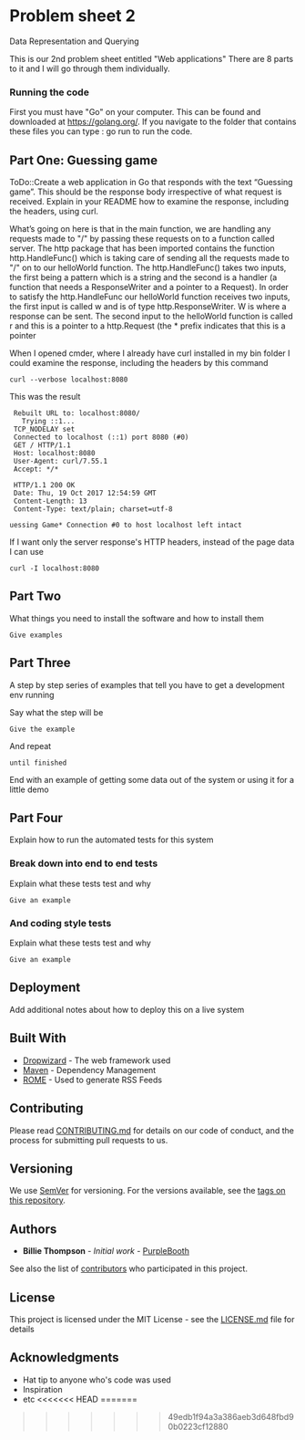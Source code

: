 # Problem sheet 2
Data Representation and Querying

This is our 2nd problem sheet entitled "Web applications" There are 8 parts
to it and I will go through them individually.

### Running the code

First you must have "Go" on your computer. This can be found and downloaded at https://golang.org/.
If you navigate to the folder that contains these files you can type :
go run <file name> to run the code.

## Part One: Guessing game

ToDo::Create a web application in Go that responds with the text “Guessing game”. This should be the response body irrespective of what request is received. Explain in your README how to examine the response, including the headers, using curl.

What’s going on here is that in the main function, we are handling any requests made to "/" by passing these requests on to a function called server. The http package that has been imported contains the function http.HandleFunc() which is taking care of sending all the requests made to "/" on to our helloWorld function. The http.HandleFunc() takes two inputs, the first being a pattern which is a string and the second is a handler (a function that needs a ResponseWriter and a pointer to a Request). In order to satisfy the http.HandleFunc our helloWorld function receives two inputs, the first input is called w and is of type http.ResponseWriter. W is where a response can be sent. The second input to the helloWorld function is called r and this is a pointer to a http.Request (the * prefix indicates that this is a pointer

When I opened cmder, where I already have curl installed in my bin folder I could examine the response, including the headers by this command

```
curl --verbose localhost:8080
```

This was the result

```
 Rebuilt URL to: localhost:8080/                          
   Trying ::1...                                          
 TCP_NODELAY set                                          
 Connected to localhost (::1) port 8080 (#0)              
 GET / HTTP/1.1                                           
 Host: localhost:8080                                     
 User-Agent: curl/7.55.1                                  
 Accept: */*                                              
                                                          
 HTTP/1.1 200 OK                                          
 Date: Thu, 19 Oct 2017 12:54:59 GMT                      
 Content-Length: 13                                       
 Content-Type: text/plain; charset=utf-8                  
                                                          
uessing Game* Connection #0 to host localhost left intact 
```
If I want only the server response's HTTP headers, instead of the page data I can use 

```
curl -I localhost:8080
```




## Part Two

What things you need to install the software and how to install them

```
Give examples
```

## Part Three

A step by step series of examples that tell you have to get a development env running

Say what the step will be

```
Give the example
```

And repeat

```
until finished
```

End with an example of getting some data out of the system or using it for a little demo

## Part Four

Explain how to run the automated tests for this system

### Break down into end to end tests

Explain what these tests test and why

```
Give an example
```

### And coding style tests

Explain what these tests test and why

```
Give an example
```

## Deployment

Add additional notes about how to deploy this on a live system

## Built With

* [Dropwizard](http://www.dropwizard.io/1.0.2/docs/) - The web framework used
* [Maven](https://maven.apache.org/) - Dependency Management
* [ROME](https://rometools.github.io/rome/) - Used to generate RSS Feeds

## Contributing

Please read [CONTRIBUTING.md](https://gist.github.com/PurpleBooth/b24679402957c63ec426) for details on our code of conduct, and the process for submitting pull requests to us.

## Versioning

We use [SemVer](http://semver.org/) for versioning. For the versions available, see the [tags on this repository](https://github.com/your/project/tags). 

## Authors

* **Billie Thompson** - *Initial work* - [PurpleBooth](https://github.com/PurpleBooth)

See also the list of [contributors](https://github.com/your/project/contributors) who participated in this project.

## License

This project is licensed under the MIT License - see the [LICENSE.md](LICENSE.md) file for details

## Acknowledgments

* Hat tip to anyone who's code was used
* Inspiration
* etc
<<<<<<< HEAD
=======

>>>>>>> 49edb1f94a3a386aeb3d648fbd90b0223cf12880
